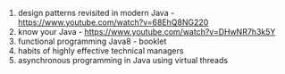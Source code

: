 1. design patterns revisited in modern Java - https://www.youtube.com/watch?v=68EhQ8NG220
2. know your Java - https://www.youtube.com/watch?v=DHwNR7h3k5Y
3. functional programming Java8 - booklet
4. habits of highly effective technical managers
5. asynchronous programming in Java using virtual threads


